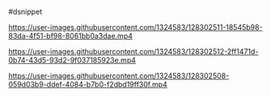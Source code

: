 #dsnippet

 

https://user-images.githubusercontent.com/1324583/128302511-18545b98-83da-4f51-bf98-8061bb0a3dae.mp4



https://user-images.githubusercontent.com/1324583/128302512-2ff1471d-0b74-43d5-93d2-9f037185923e.mp4



https://user-images.githubusercontent.com/1324583/128302508-059d03b9-ddef-4084-b7b0-f2dbd19ff30f.mp4


